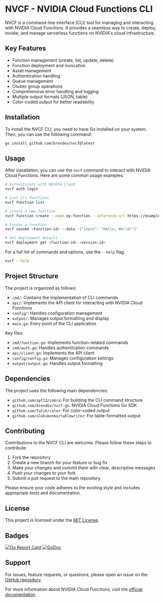 # NVCF - NVIDIA Cloud Functions CLI

NVCF is a command-line interface (CLI) tool for managing and interacting with NVIDIA Cloud Functions. It provides a seamless way to create, deploy, invoke, and manage serverless functions on NVIDIA's cloud infrastructure.

## Key Features

- Function management (create, list, update, delete)
- Function deployment and invocation
- Asset management
- Authentication handling
- Queue management
- Cluster group operations
- Comprehensive error handling and logging
- Multiple output formats (JSON, table)
- Color-coded output for better readability

## Installation

To install the NVCF CLI, you need to have Go installed on your system. Then, you can use the following command:

```bash
go install github.com/brevdev/nvcf@latest
```

## Usage

After installation, you can use the `nvcf` command to interact with NVIDIA Cloud Functions. Here are some common usage examples:

```bash
# Authenticate with NVIDIA Cloud
nvcf auth login

# List all functions
nvcf function list

# Create a new function
nvcf function create --name my-function --inference-url https://example.com/function

# Invoke a function
nvcf invoke <function-id> --data '{"input": "Hello, World!"}'

# Get deployment details
nvcf deployment get <function-id> <version-id>
```

For a full list of commands and options, use the `--help` flag:

```bash
nvcf --help
```

## Project Structure

The project is organized as follows:

- `cmd/`: Contains the implementation of CLI commands
- `api/`: Implements the API client for interacting with NVIDIA Cloud Functions
- `config/`: Handles configuration management
- `output/`: Manages output formatting and display
- `main.go`: Entry point of the CLI application

Key files:

- `cmd/function.go`: Implements function-related commands
- `cmd/auth.go`: Handles authentication commands
- `api/client.go`: Implements the API client
- `config/config.go`: Manages configuration settings
- `output/output.go`: Handles output formatting

## Dependencies

The project uses the following main dependencies:

- `github.com/spf13/cobra`: For building the CLI command structure
- `github.com/brevdev/nvcf-go`: NVIDIA Cloud Functions Go SDK
- `github.com/fatih/color`: For color-coded output
- `github.com/olekukonko/tablewriter`: For table-formatted output

## Contributing

Contributions to the NVCF CLI are welcome. Please follow these steps to contribute:

1. Fork the repository
2. Create a new branch for your feature or bug fix
3. Make your changes and commit them with clear, descriptive messages
4. Push your changes to your fork
5. Submit a pull request to the main repository

Please ensure your code adheres to the existing style and includes appropriate tests and documentation.

## License

This project is licensed under the [MIT License](LICENSE).

## Badges

[![Go Report Card](https://goreportcard.com/badge/github.com/brevdev/nvcf)](https://goreportcard.com/report/github.com/brevdev/nvcf)
[![GoDoc](https://godoc.org/github.com/brevdev/nvcf?status.svg)](https://godoc.org/github.com/brevdev/nvcf)

## Support

For issues, feature requests, or questions, please open an issue on the [GitHub repository](https://github.com/brevdev/nvcf/issues).

For more information about NVIDIA Cloud Functions, visit the [official documentation](https://docs.nvidia.com/cloud-functions/)
